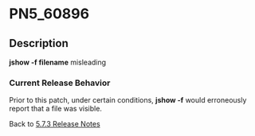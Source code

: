# PN5_60896

<PageHeader />

## Description

**jshow -f filename** misleading

### Current Release Behavior

Prior to this patch, under certain conditions, **jshow -f** would erroneously report that a file was visible.

Back to [5.7.3 Release Notes](./../jbase-5.7.3-release-notes/README.md)
  
<PageFooter />
